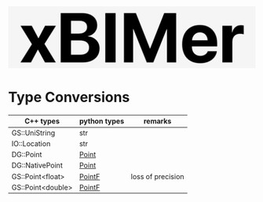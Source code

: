 <p align='center'>
<img src='../_images/logo.png' width='512px'/>
</p>

# Type Conversions

| C++ types          | python types                    | remarks           |
| ------------------ | ------------------------------- | ----------------- |
| GS::UniString      | str                             |                   |
| IO::Location       | str                             |                   |
| DG::Point          | [Point](./XiR/shape/Point.md)   |                   |
| DG::NativePoint    | [Point](./XiR/shape/Point.md)   |                   |
| GS::Point\<float>  | [PointF](./XiR/shape/PointF.md) | loss of precision |
| GS::Point\<double> | [PointF](./XiR/shape/PointF.md) |                   |
